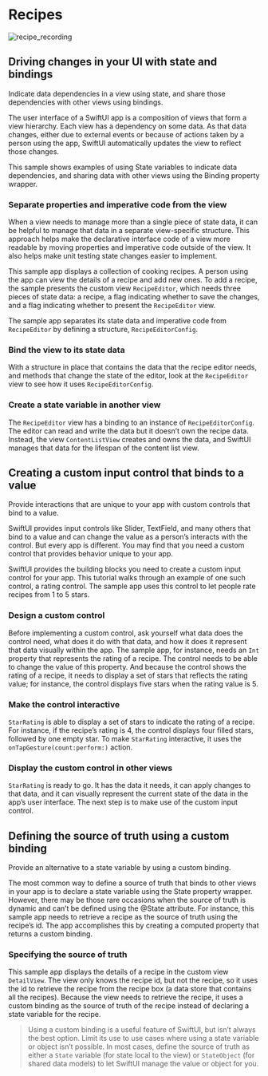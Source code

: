 # Recipes

![recipe_recording](https://user-images.githubusercontent.com/123972077/235237795-078b0923-5e56-48ff-b2a4-41b576a7fd61.gif)

## Driving changes in your UI with state and bindings
Indicate data dependencies in a view using state, and share those dependencies with other views using bindings.

The user interface of a SwiftUI app is a composition of views that form a view hierarchy. Each view has a dependency on some data. As that data changes, either due to external events or because of actions taken by a person using the app, SwiftUI automatically updates the view to reflect those changes.

This sample shows examples of using State variables to indicate data dependencies, and sharing data with other views using the Binding property wrapper.

### Separate properties and imperative code from the view
When a view needs to manage more than a single piece of state data, it can be helpful to manage that data in a separate view-specific structure. This approach helps make the declarative interface code of a view more readable by moving properties and imperative code outside of the view. It also helps make unit testing state changes easier to implement.

This sample app displays a collection of cooking recipes. A person using the app can view the details of a recipe and add new ones. To add a recipe, the sample presents the custom view `RecipeEditor`, which needs three pieces of state data: a recipe, a flag indicating whether to save the changes, and a flag indicating whether to present the `RecipeEditor` view.

The sample app separates its state data and imperative code from `RecipeEditor` by defining a structure, `RecipeEditorConfig`.

### Bind the view to its state data
With a structure in place that contains the data that the recipe editor needs, and methods that change the state of the editor, look at the `RecipeEditor` view to see how it uses `RecipeEditorConfig`.

### Create a state variable in another view
The `RecipeEditor` view has a binding to an instance of `RecipeEditorConfig`. The editor can read and write the data but it doesn’t own the recipe data. Instead, the view `ContentListView` creates and owns the data, and SwiftUI manages that data for the lifespan of the content list view.

## Creating a custom input control that binds to a value
Provide interactions that are unique to your app with custom controls that bind to a value.

SwiftUI provides input controls like Slider, TextField, and many others that bind to a value and can change the value as a person’s interacts with the control. But every app is different. You may find that you need a custom control that provides behavior unique to your app.

SwiftUI provides the building blocks you need to create a custom input control for your app. This tutorial walks through an example of one such control, a rating control. The sample app uses this control to let people rate recipes from 1 to 5 stars.

### Design a custom control
Before implementing a custom control, ask yourself what data does the control need, what does it do with that data, and how it does it represent that data visually within the app. The sample app, for instance, needs an `Int` property that represents the rating of a recipe. The control needs to be able to change the value of this property. And because the control shows the rating of a recipe, it needs to display a set of stars that reflects the rating value; for instance, the control displays five stars when the rating value is 5.

### Make the control interactive
`StarRating` is able to display a set of stars to indicate the rating of a recipe. For instance, if the recipe’s rating is 4, the control displays four filled stars, followed by one empty star. To make `StarRating` interactive, it uses the `onTapGesture(count:perform:)` action.

### Display the custom control in other views
`StarRating` is ready to go. It has the data it needs, it can apply changes to that data, and it can visually represent the current state of the data in the app’s user interface. The next step is to make use of the custom input control.

## Defining the source of truth using a custom binding
Provide an alternative to a state variable by using a custom binding.

The most common way to define a source of truth that binds to other views in your app is to declare a state variable using the State property wrapper. However, there may be those rare occasions when the source of truth is dynamic and can’t be defined using the @State attribute. For instance, this sample app needs to retrieve a recipe as the source of truth using the recipe’s id. The app accomplishes this by creating a computed property that returns a custom binding.

### Specifying the source of truth
This sample app displays the details of a recipe in the custom view `DetailView`. The view only knows the recipe id, but not the recipe, so it uses the id to retrieve the recipe from the recipe box (a data store that contains all the recipes). Because the view needs to retrieve the recipe, it uses a custom binding as the source of truth of the recipe instead of declaring a state variable for the recipe.

> Using a custom binding is a useful feature of SwiftUI, but isn’t always the best option. Limit its use to use cases where using a state variable or object isn’t possible. In most cases, define the source of truth as either a `State` variable (for state local to the view) or `StateObject` (for shared data models) to let SwiftUI manage the value or object for you.
